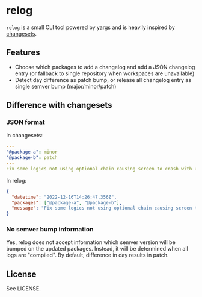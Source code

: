 # relog

`relog` is a small CLI tool powered by [yargs](https://github.com/yargs/yargs) and is heavily inspired by [changesets](https://github.com/changesets/changesets).

## Features

- Choose which packages to add a changelog and add a JSON changelog entry (or fallback to single repository when workspaces are unavailable)
- Detect day difference as patch bump, or release all changelog entry as single semver bump (major/minor/patch)

## Difference with changesets

### JSON format

In changesets:

```yaml
---
"@package-a": minor
"@package-b": patch
---
Fix some logics not using optional chain causing screen to crash with undefined value
```

In relog:

```json
{
  "datetime": "2022-12-16T14:26:47.356Z",
  "packages": ["@package-a", "@package-b"],
  "message": "Fix some logics not using optional chain causing screen to crash with undefined value"
}
```

### No semver bump information

Yes, relog does not accept information which semver version will be bumped on the updated packages. Instead, it will be determined when all logs are "compiled". By default, difference in day results in patch.

## License

See LICENSE.

